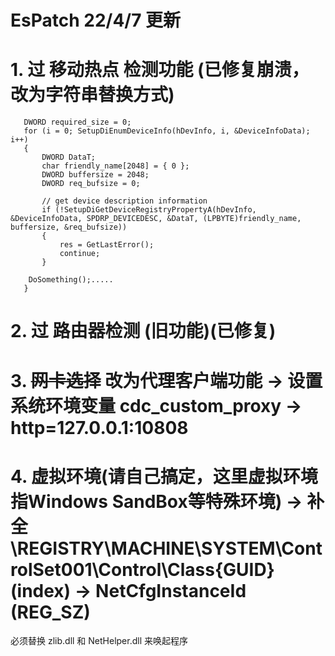 # EsPatch 22/4/7 更新
# 1. 过 移动热点 检测功能 (已修复崩溃，改为字符串替换方式)
 ```
	DWORD required_size = 0;
	for (i = 0; SetupDiEnumDeviceInfo(hDevInfo, i, &DeviceInfoData); i++)
	{
		DWORD DataT;
		char friendly_name[2048] = { 0 };
		DWORD buffersize = 2048;
		DWORD req_bufsize = 0;

		// get device description information
		if (!SetupDiGetDeviceRegistryPropertyA(hDevInfo, &DeviceInfoData, SPDRP_DEVICEDESC, &DataT, (LPBYTE)friendly_name, buffersize, &req_bufsize))
		{
			res = GetLastError();
			continue;
		}
      
     DoSomething();.....
	}
 ```
# 2. 过 路由器检测 (旧功能)(已修复)
# 3. ~~网卡选择~~ 改为代理客户端功能 -> 设置系统环境变量 cdc_custom_proxy -> http=127.0.0.1:10808
# 4. 虚拟环境(请自己搞定，这里虚拟环境指Windows SandBox等特殊环境) -> 补全 \REGISTRY\MACHINE\SYSTEM\ControlSet001\Control\Class\{GUID}\(index) -> NetCfgInstanceId (REG_SZ)
必须替换 zlib.dll 和 NetHelper.dll 来唤起程序
